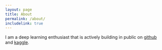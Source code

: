 ```yaml
---
layout: page
title: About
permalink: /about/
includelink: true
---
```


I am a deep learning enthusiast that is actively building in public on [github](https://github.com/chizkidd) and [kaggle](https://www.kaggle.com/chizkidd).

